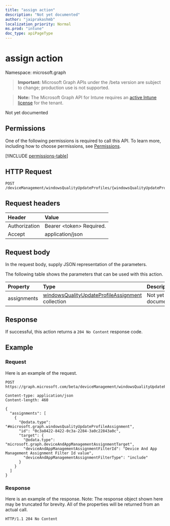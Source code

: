 ```yaml
---
title: "assign action"
description: "Not yet documented"
author: "jaiprakashmb"
localization_priority: Normal
ms.prod: "intune"
doc_type: apiPageType
---
```


# assign action

Namespace: microsoft.graph

> **Important:** Microsoft Graph APIs under the /beta version are subject to change; production use is not supported.

> **Note:** The Microsoft Graph API for Intune requires an [active Intune license](https://go.microsoft.com/fwlink/?linkid=839381) for the tenant.

Not yet documented

## Permissions
One of the following permissions is required to call this API. To learn more, including how to choose permissions, see [Permissions](/graph/permissions-reference).

<!-- { "blockType": "permissions", "name": "intune_softwareupdate_windowsqualityupdateprofile_assign" } -->
[!INCLUDE [permissions-table](../includes/permissions/intune-softwareupdate-windowsqualityupdateprofile-assign-permissions.md)]

## HTTP Request
<!-- {
  "blockType": "ignored"
}
-->
``` http
POST /deviceManagement/windowsQualityUpdateProfiles/{windowsQualityUpdateProfileId}/assign
```

## Request headers
|Header|Value|
|:---|:---|
|Authorization|Bearer &lt;token&gt; Required.|
|Accept|application/json|

## Request body
In the request body, supply JSON representation of the parameters.

The following table shows the parameters that can be used with this action.

|Property|Type|Description|
|:---|:---|:---|
|assignments|[windowsQualityUpdateProfileAssignment](../resources/intune-softwareupdate-windowsqualityupdateprofileassignment.md) collection|Not yet documented|



## Response
If successful, this action returns a `204 No Content` response code.

## Example

### Request
Here is an example of the request.
``` http
POST https://graph.microsoft.com/beta/deviceManagement/windowsQualityUpdateProfiles/{windowsQualityUpdateProfileId}/assign

Content-type: application/json
Content-length: 460

{
  "assignments": [
    {
      "@odata.type": "#microsoft.graph.windowsQualityUpdateProfileAssignment",
      "id": "0c3a8422-8422-0c3a-2284-3a0c22843a0c",
      "target": {
        "@odata.type": "microsoft.graph.deviceAndAppManagementAssignmentTarget",
        "deviceAndAppManagementAssignmentFilterId": "Device And App Management Assignment Filter Id value",
        "deviceAndAppManagementAssignmentFilterType": "include"
      }
    }
  ]
}
```

### Response
Here is an example of the response. Note: The response object shown here may be truncated for brevity. All of the properties will be returned from an actual call.
``` http
HTTP/1.1 204 No Content
```
